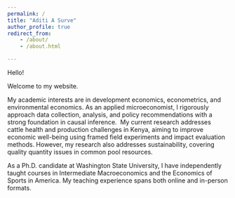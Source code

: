 ```yaml
---
permalink: /
title: "Aditi A Surve"
author_profile: true
redirect_from:
    - /about/
    - /about.html

---
```



Hello!

Welcome to my website. 

My academic interests are in development economics, econometrics, and environmental economics. As an applied microeconomist, I rigorously approach data collection, analysis, and policy recommendations with a strong foundation in causal inference.  My current research addresses cattle health and production challenges in Kenya, aiming to improve economic well-being using framed field experiments and impact evaluation methods. However, my research also addresses sustainability, covering quality quantity issues in common pool resources. 

As a Ph.D. candidate at Washington State University, I have independently taught courses in Intermediate Macroeconomics and the  Economics of Sports in America. My teaching experience spans both online and in-person formats.